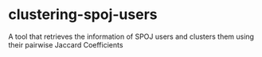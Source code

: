 clustering-spoj-users
=====================

A tool that retrieves the information of SPOJ users and clusters them using their pairwise Jaccard Coefficients
